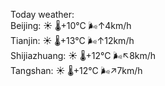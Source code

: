 Today weather:  
Beijing: ☀️   🌡️+10°C 🌬️↑4km/h  
Tianjin: ☀️   🌡️+13°C 🌬️↑12km/h  
Shijiazhuang: ☀️   🌡️+12°C 🌬️↖8km/h  
Tangshan: ☀️   🌡️+12°C 🌬️↗7km/h  
